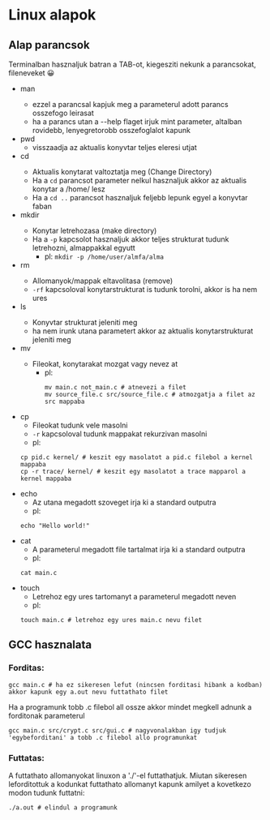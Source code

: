 # Linux alapok
## Alap parancsok

Terminalban hasznaljuk batran a TAB-ot, kiegesziti nekunk a parancsokat, fileneveket 😀

* man <parancs>
    * ezzel a parancsal kapjuk meg a parameterul adott parancs osszefogo leirasat
    * ha a parancs utan a --help flaget irjuk mint parameter, altalban rovidebb, lenyegretorobb osszefoglalot kapunk
* pwd
    * visszaadja az aktualis konyvtar teljes eleresi utjat
* cd <path>
    * Aktualis konytarat valtoztatja meg (Change Directory)
    * Ha a ```cd``` parancsot parameter nelkul hasznaljuk akkor az aktualis konytar a /home/<username> lesz
    * Ha a ```cd ..``` parancsot hasznaljuk feljebb lepunk egyel a konyvtar faban
* mkdir <konyvtarnev>
    * Konytar letrehozasa (make directory)
    * Ha a ```-p``` kapcsolot hasznaljuk akkor teljes strukturat tudunk letrehozni, almappakkal egyutt
      * pl: ```mkdir -p /home/user/almfa/alma```
* rm <path>
    * Allomanyok/mappak eltavolitasa (remove)
    * ```-rf``` kapcsoloval konytarstrukturat is tudunk torolni, akkor is ha nem ures
* ls <path>
    * Konyvtar strukturat jeleniti meg
    * ha nem irunk utana parametert akkor az aktualis konytarstrukturat jeleniti meg
* mv <path>
    * Fileokat, konytarakat mozgat vagy nevez at
      * pl:
        ```
        mv main.c not_main.c # atnevezi a filet
        mv source_file.c src/source_file.c # atmozgatja a filet az src mappaba
        ```
* cp
    * Fileokat tudunk vele masolni
    * ```-r``` kapcsoloval tudunk mappakat rekurzivan masolni
    * pl:
    ```
    cp pid.c kernel/ # keszit egy masolatot a pid.c filebol a kernel mappaba
    cp -r trace/ kernel/ # keszit egy masolatot a trace mapparol a kernel mappaba
    ```
* echo
    * Az utana megadott szoveget irja ki a standard outputra
    * pl:
    ```
    echo "Hello world!"
    ```
* cat 
    * A parameterul megadott file tartalmat irja ki a standard outputra
    * pl:
    ```
    cat main.c
    ```
* touch
    * Letrehoz egy ures tartomanyt a parameterul megadott neven
    * pl:
    ```
    touch main.c # letrehoz egy ures main.c nevu filet
    ```

## GCC hasznalata
### Forditas:
```
gcc main.c # ha ez sikeresen lefut (nincsen forditasi hibank a kodban) akkor kapunk egy a.out nevu futtathato filet
```
Ha a programunk tobb .c filebol all ossze akkor mindet megkell adnunk a forditonak parameterul
```
gcc main.c src/crypt.c src/gui.c # nagyvonalakban igy tudjuk 'egybeforditani' a tobb .c filebol allo programunkat
```
### Futtatas:
A futtathato allomanyokat linuxon a './'-el futtathatjuk. Miutan sikeresen leforditottuk a kodunkat futtathato allomanyt kapunk amilyet a kovetkezo modon tudunk futtatni:
```
./a.out # elindul a programunk
```
